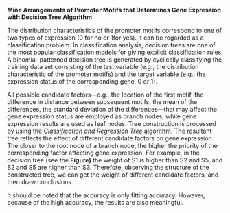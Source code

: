 **Mine Arrangements of Promoter Motifs that Determines Gene Expression with
Decision Tree Algorithm**

The distribution characteristics of the promoter motifs correspond to one of two
types of expression (0 for no or 1for yes). It can be regarded as a
classification problem. In classification analysis, decision trees are one of
the most popular classification models for giving explicit classification rules.
A binomial-patterned decision tree is generated by cyclically classifying the
training data set consisting of the test variable (e.g., the distribution
characteristic of the promoter motifs) and the target variable (e.g., the
expression status of the corresponding gene, 0 or 1).

All possible candidate factors—e.g., the location of the first motif, the
difference in distance between subsequent motifs, the mean of the differences,
the standard deviation of the differences—that may affect the gene expression
status are employed as branch nodes, while gene expression results are used as
leaf nodes. Tree construction is processed by using the *Classification and
Regression Tree* algorithm. The resultant tree reflects the effect of different
candidate factors on gene expression. The closer to the root node of a branch
node, the higher the priority of the corresponding factor affecting gene
expression. For example, in the decision tree (see the **Figure)** the weight of
S1 is higher than S2 and S5, and S2 and S5 are higher than S3. Therefore,
observing the structure of the constructed tree, we can get the weight of
different candidate factors, and then draw conclusions.

It should be noted that the accuracy is only fitting accuracy. However, because
of the high accuracy, the results are also meaningful.
